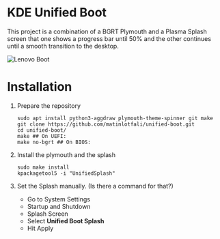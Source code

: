 # KDE Unified Boot

This project is a combination of a BGRT Plymouth and a Plasma Splash screen
that one shows a progress bar until 50% and the other continues until a smooth transition to the desktop.

![Lenovo Boot](https://media.giphy.com/media/gHiKOCt6YI0YkNEyzo/giphy.gif)

# Installation
1. Prepare the repository
    
       sudo apt install python3-aggdraw plymouth-theme-spinner git make
       git clone https://github.com/matinlotfali/unified-boot.git    
       cd unified-boot/        
       make ## On UEFI:        
       make no-bgrt ## On BIOS:
    
2. Install the plymouth and the splash

       sudo make install
       kpackagetool5 -i "UnifiedSplash"    

3. Set the Splash manually. (Is there a command for that?)

    - Go to System Settings
    - Startup and Shutdown
    - Splash Screen
    - Select **Unified Boot Splash**
    - Hit Apply